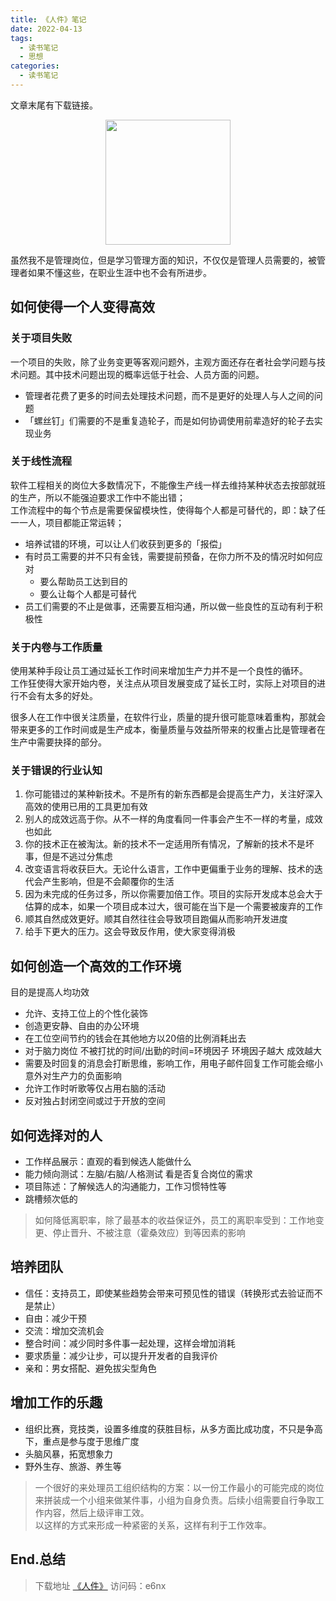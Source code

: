 ```yaml
---
title: 《人件》笔记
date: 2022-04-13
tags: 
  - 读书笔记
  - 思想 
categories: 
  - 读书笔记
---
```


文章末尾有下载链接。

<!--more-->

<img src="/images/blog/人件.jpg" style="width:200px;margin:0 auto;display:block;">

虽然我不是管理岗位，但是学习管理方面的知识，不仅仅是管理人员需要的，被管理者如果不懂这些，在职业生涯中也不会有所进步。

## 如何使得一个人变得高效

<!-- 软件工程的管理者与被管理人者 -->

### 关于项目失败

一个项目的失败，除了业务变更等客观问题外，主观方面还存在者社会学问题与技术问题。其中技术问题出现的概率远低于社会、人员方面的问题。  

- 管理者花费了更多的时间去处理技术问题，而不是更好的处理人与人之间的问题
- 「螺丝钉」们需要的不是重复造轮子，而是如何协调使用前辈造好的轮子去实现业务

### 关于线性流程

软件工程相关的岗位大多数情况下，不能像生产线一样去维持某种状态去按部就班的生产，所以不能强迫要求工作中不能出错；  
工作流程中的每个节点是需要保留模块性，使得每个人都是可替代的，即：缺了任一一人，项目都能正常运转；  

- 培养试错的环境，可以让人们收获到更多的「报偿」
- 有时员工需要的并不只有金钱，需要提前预备，在你力所不及的情况时如何应对
  - 要么帮助员工达到目的
  - 要么让每个人都是可替代
- 员工们需要的不止是做事，还需要互相沟通，所以做一些良性的互动有利于积极性

### 关于内卷与工作质量

使用某种手段让员工通过延长工作时间来增加生产力并不是一个良性的循环。  
工作狂使得大家开始内卷，关注点从项目发展变成了延长工时，实际上对项目的进行不会有太多的好处。

很多人在工作中很关注质量，在软件行业，质量的提升很可能意味着重构，那就会带来更多的工作时间或是生产成本，衡量质量与效益所带来的权重占比是管理者在生产中需要抉择的部分。

### 关于错误的行业认知

1. 你可能错过的某种新技术。不是所有的新东西都是会提高生产力，关注好深入高效的使用已用的工具更加有效
2. 别人的成效远高于你。从不一样的角度看同一件事会产生不一样的考量，成效也如此
3. 你的技术正在被淘汰。新的技术不一定适用所有情况，了解新的技术不是坏事，但是不逃过分焦虑
4. 改变语言将收获巨大。无论什么语言，工作中更偏重于业务的理解、技术的迭代会产生影响，但是不会颠覆你的生活
5. 因为未完成的任务过多，所以你需要加倍工作。项目的实际开发成本总会大于估算的成本，如果一个项目成本过大，很可能在当下是一个需要被废弃的工作
6. 顺其自然成效更好。顺其自然往往会导致项目跑偏从而影响开发进度
7. 给手下更大的压力。这会导致反作用，使大家变得消极

## 如何创造一个高效的工作环境

目的是提高人均功效

- 允许、支持工位上的个性化装饰
- 创造更安静、自由的办公环境
- 在工位空间节约的钱会在其他地方以20倍的比例消耗出去
- 对于脑力岗位 不被打扰的时间/出勤的时间=环境因子 环境因子越大 成效越大
- 需要及时回复的消息会打断思维，影响工作，用电子邮件回复工作可能会缩小意外对生产力的负面影响
- 允许工作时听歌等仅占用右脑的活动
- 反对独占封闭空间或过于开放的空间

## 如何选择对的人

- 工作样品展示：直观的看到候选人能做什么
- 能力倾向测试：左脑/右脑/人格测试 看是否复合岗位的需求
- 项目陈述：了解候选人的沟通能力，工作习惯特性等
- 跳槽频次低的

> 如何降低离职率，除了最基本的收益保证外，员工的离职率受到：工作地变更、停止晋升、不被注意（霍桑效应）到等因素的影响

## 培养团队

- 信任：支持员工，即使某些趋势会带来可预见性的错误（转换形式去验证而不是禁止）
- 自由：减少干预
- 交流：增加交流机会
- 整合时间：减少同时多件事一起处理，这样会增加消耗
- 要求质量：减少让步，可以提升开发者的自我评价
- 亲和：男女搭配、避免拔尖型角色

## 增加工作的乐趣

- 组织比赛，竞技类，设置多维度的获胜目标，从多方面比成功度，不只是争高下，重点是参与度于思维广度
- 头脑风暴，拓宽想象力
- 野外生存、旅游、养生等
  
> 一个很好的来处理员工组织结构的方案：以一份工作最小的可能完成的岗位来拼装成一个小组来做某件事，小组为自身负责。后续小组需要自行争取工作内容，然后上级评审工效。  
> 以这样的方式来形成一种紧密的关系，这样有利于工作效率。

## End.总结

> 下载地址 [《人件》](https://cloud.189.cn/t/J7zAzqnInaIb) 访问码：e6nx
